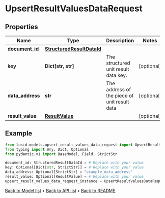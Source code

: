 # UpsertResultValuesDataRequest

## Properties
Name | Type | Description | Notes
------------ | ------------- | ------------- | -------------
**document_id** | [**StructuredResultDataId**](StructuredResultDataId.md) |  | 
**key** | **Dict[str, str]** | The structured unit result data key. | [optional] 
**data_address** | **str** | The address of the piece of unit result data | [optional] 
**result_value** | [**ResultValue**](ResultValue.md) |  | [optional] 
## Example

```python
from lusid.models.upsert_result_values_data_request import UpsertResultValuesDataRequest
from typing import Any, Dict, Optional
from pydantic.v1 import BaseModel, Field, StrictStr

document_id: StructuredResultDataId = # Replace with your value
key: Optional[Dict[str, StrictStr]] = # Replace with your value
data_address: Optional[StrictStr] = "example_data_address"
result_value: Optional[ResultValue] = # Replace with your value
upsert_result_values_data_request_instance = UpsertResultValuesDataRequest(document_id=document_id, key=key, data_address=data_address, result_value=result_value)

```

[Back to Model list](../README.md#documentation-for-models) &#8226; [Back to API list](../README.md#documentation-for-api-endpoints) &#8226; [Back to README](../README.md)

